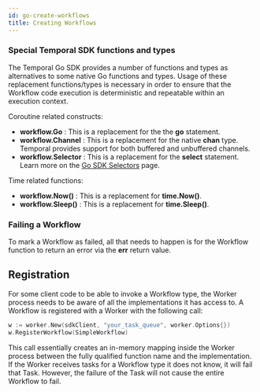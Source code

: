 ```yaml
---
id: go-create-workflows
title: Creating Workflows
---
```


### Special Temporal SDK functions and types

The Temporal Go SDK provides a number of functions and types as alternatives to some native
Go functions and types. Usage of these replacement functions/types is necessary in order to ensure
that the Workflow code execution is deterministic and repeatable within an execution context.

Coroutine related constructs:

- **workflow.Go** : This is a replacement for the the **go** statement.
- **workflow.Channel** : This is a replacement for the native **chan** type. Temporal provides
  support for both buffered and unbuffered channels.
- **workflow.Selector** : This is a replacement for the **select** statement. Learn more on the [Go SDK Selectors](https://docs.temporal.io/docs/go-selectors) page.

Time related functions:

- **workflow.Now()** : This is a replacement for **time.Now()**.
- **workflow.Sleep()** : This is a replacement for **time.Sleep()**.

### Failing a Workflow

To mark a Workflow as failed, all that needs to happen is for the Workflow function to return an
error via the **err** return value.

## Registration

For some client code to be able to invoke a Workflow type, the Worker process needs to be aware of all the implementations it has access to.
A Workflow is registered with a Worker with the following call:

```go
w := worker.New(sdkClient, "your_task_queue", worker.Options{})
w.RegisterWorkflow(SimpleWorkflow)
```

This call essentially creates an in-memory mapping inside the Worker process between the fully qualified function name and the implementation.
If the Worker receives tasks for a Workflow type it does not know, it will fail that Task.
However, the failure of the Task will not cause the entire Workflow to fail.
